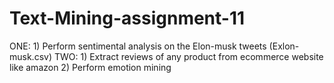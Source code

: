 # Text-Mining-assignment-11
 ONE: 1) Perform sentimental analysis on the Elon-musk tweets (Exlon-musk.csv)   TWO: 1) Extract reviews of any product from ecommerce website like amazon 2) Perform emotion mining
